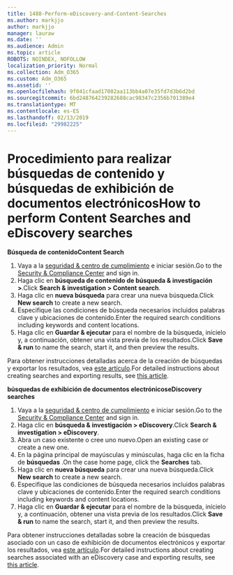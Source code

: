 ```yaml
---
title: 1488-Perform-eDiscovery-and-Content-Searches
ms.author: markjjo
author: markjjo
manager: lauraw
ms.date: ''
ms.audience: Admin
ms.topic: article
ROBOTS: NOINDEX, NOFOLLOW
localization_priority: Normal
ms.collection: Adm_O365
ms.custom: Adm_O365
ms.assetid: ''
ms.openlocfilehash: 9f041cfaad17002aa113bb4a07e35fd7d3b6d2bd
ms.sourcegitcommit: 6bd248764239282688cac98347c2356b701389e4
ms.translationtype: MT
ms.contentlocale: es-ES
ms.lasthandoff: 02/13/2019
ms.locfileid: "29982225"
---
```

# <a name="how-to-perform-content-searches-and-ediscovery-searches"></a><span data-ttu-id="67a61-102">Procedimiento para realizar búsquedas de contenido y búsquedas de exhibición de documentos electrónicos</span><span class="sxs-lookup"><span data-stu-id="67a61-102">How to perform Content Searches and eDiscovery searches</span></span>

<span data-ttu-id="67a61-103">**Búsqueda de contenido**</span><span class="sxs-lookup"><span data-stu-id="67a61-103">**Content Search**</span></span>

1. <span data-ttu-id="67a61-104">Vaya a la [seguridad & centro de cumplimiento](https://protection.office.com) e iniciar sesión.</span><span class="sxs-lookup"><span data-stu-id="67a61-104">Go to the [Security & Compliance Center](https://protection.office.com) and sign in.</span></span>
2. <span data-ttu-id="67a61-105">Haga clic en **búsqueda de contenido de búsqueda & investigación >**.</span><span class="sxs-lookup"><span data-stu-id="67a61-105">Click **Search & investigation > Content search**.</span></span>
3. <span data-ttu-id="67a61-106">Haga clic en **nueva búsqueda** para crear una nueva búsqueda.</span><span class="sxs-lookup"><span data-stu-id="67a61-106">Click **New search** to create a new search.</span></span>
4. <span data-ttu-id="67a61-107">Especifique las condiciones de búsqueda necesarios incluidos palabras clave y ubicaciones de contenido.</span><span class="sxs-lookup"><span data-stu-id="67a61-107">Enter the required search conditions including keywords and content locations.</span></span>  
5. <span data-ttu-id="67a61-108">Haga clic en **Guardar & ejecutar** para el nombre de la búsqueda, inícielo y, a continuación, obtener una vista previa de los resultados.</span><span class="sxs-lookup"><span data-stu-id="67a61-108">Click **Save & run** to name the search, start it, and then preview the results.</span></span> 
 
<span data-ttu-id="67a61-109">Para obtener instrucciones detalladas acerca de la creación de búsquedas y exportar los resultados, vea [este artículo](https://docs.microsoft.com/office365/securitycompliance/content-search).</span><span class="sxs-lookup"><span data-stu-id="67a61-109">For detailed instructions about creating searches and exporting results, see [this article](https://docs.microsoft.com/office365/securitycompliance/content-search).</span></span>

<span data-ttu-id="67a61-110">**búsquedas de exhibición de documentos electrónicos**</span><span class="sxs-lookup"><span data-stu-id="67a61-110">**eDiscovery searches**</span></span>

1. <span data-ttu-id="67a61-111">Vaya a la [seguridad & centro de cumplimiento](https://protection.office.com) e iniciar sesión.</span><span class="sxs-lookup"><span data-stu-id="67a61-111">Go to the [Security & Compliance Center](https://protection.office.com) and sign in.</span></span>
2. <span data-ttu-id="67a61-112">Haga clic en **búsqueda & investigación > eDiscovery**.</span><span class="sxs-lookup"><span data-stu-id="67a61-112">Click **Search & investigation > eDiscovery**.</span></span>
3. <span data-ttu-id="67a61-113">Abra un caso existente o cree uno nuevo.</span><span class="sxs-lookup"><span data-stu-id="67a61-113">Open an existing case or create a new one.</span></span>
4. <span data-ttu-id="67a61-114">En la página principal de mayúsculas y minúsculas, haga clic en la ficha de **búsquedas** .</span><span class="sxs-lookup"><span data-stu-id="67a61-114">On the case home page, click the **Searches** tab.</span></span>  
5. <span data-ttu-id="67a61-115">Haga clic en **nueva búsqueda** para crear una nueva búsqueda.</span><span class="sxs-lookup"><span data-stu-id="67a61-115">Click **New search** to create a new search.</span></span>
6. <span data-ttu-id="67a61-116">Especifique las condiciones de búsqueda necesarios incluidos palabras clave y ubicaciones de contenido.</span><span class="sxs-lookup"><span data-stu-id="67a61-116">Enter the required search conditions including keywords and content locations.</span></span>  
7. <span data-ttu-id="67a61-117">Haga clic en **Guardar & ejecutar** para el nombre de la búsqueda, inícielo y, a continuación, obtener una vista previa de los resultados.</span><span class="sxs-lookup"><span data-stu-id="67a61-117">Click **Save & run** to name the search, start it, and then preview the results.</span></span>

<span data-ttu-id="67a61-118">Para obtener instrucciones detalladas sobre la creación de búsquedas asociado con un caso de exhibición de documentos electrónicos y exportar los resultados, vea [este artículo](https://docs.microsoft.com/office365/securitycompliance/ediscovery-cases).</span><span class="sxs-lookup"><span data-stu-id="67a61-118">For detailed instructions about creating searches associated with an eDiscovery case and exporting results, see [this article](https://docs.microsoft.com/office365/securitycompliance/ediscovery-cases).</span></span>